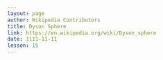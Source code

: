 ```yaml
---
layout: page
author: Wikipedia Contributors
title: Dyson Sphere
link: https://en.wikipedia.org/wiki/Dyson_sphere
date: 1111-11-11
lesson: 15
---
```

